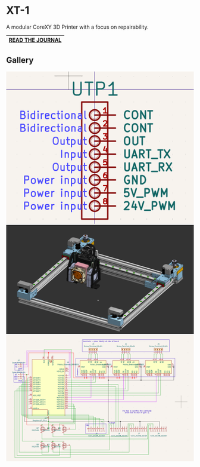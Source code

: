 # XT-1
A modular CoreXY 3D Printer with a focus on repairability.

|[READ THE JOURNAL](./JOURNAL.md)|
|--------------------------------|

## Gallery

![](img/2025/07/17/tplug-schem.png)
![](img/2025/07/23/gantry1.png)
![](img/2025/07/23/mobo1.png)